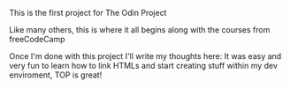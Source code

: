 This is the first project for The Odin Project

Like many others, this is where it all begins along with the courses from freeCodeCamp

Once I'm done with this project I'll write my thoughts here:
It was easy and very fun to learn how to link HTMLs and start creating stuff within my dev enviroment, TOP is great!
